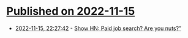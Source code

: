 # [Published on 2022-11-15](index.md)

* [2022-11-15, 22:27:42](https://news.ycombinator.com/item?id=33616007) - [Show HN: Paid job search? Are you nuts?”](https://usemassive.com/matches)
